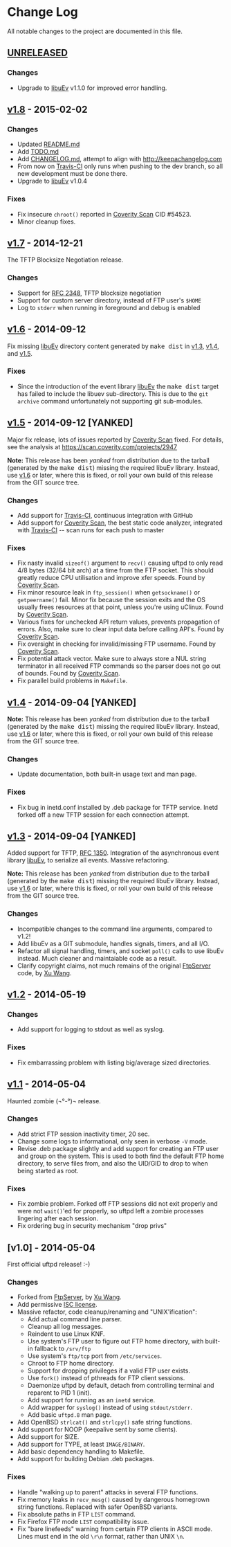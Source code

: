 Change Log
==========

All notable changes to the project are documented in this file.


[UNRELEASED]
------------

### Changes
- Upgrade to [libuEv] v1.1.0 for improved error handling.


[v1.8] - 2015-02-02
-------------------

### Changes
- Updated [README.md]
- Add [TODO.md]
- Add [CHANGELOG.md], attempt to align with http://keepachangelog.com
- From now on [Travis-CI] only runs when pushing to the dev branch,
  so all new development must be done there.
- Upgrade to [libuEv] v1.0.4

### Fixes
- Fix insecure `chroot()` reported in [Coverity Scan] CID #54523.
- Minor cleanup fixes.


[v1.7] - 2014-12-21
-------------------

The TFTP Blocksize Negotiation release.

### Changes
- Support for [RFC 2348], TFTP blocksize negotiation
- Support for custom server directory, instead of FTP user's `$HOME`
- Log to `stderr` when running in foreground and debug is enabled


[v1.6] - 2014-09-12
-------------------

Fix missing [libuEv] directory content generated by <kbd>make dist</kbd>
in [v1.3], [v1.4], and [v1.5].

### Fixes
- Since the introduction of the event library [libuEv] the <kbd>make
  dist</kbd> target has failed to include the libuev sub-directory.
  This is due to the `git archive` command unfortunately not supporting
  git sub-modules.


[v1.5] - 2014-09-12 [YANKED]
----------------------------

Major fix release, lots of issues reported by [Coverity Scan] fixed.
For details, see the analysis at https://scan.coverity.com/projects/2947

**Note:** This release has been *yanked* from distribution due to the
tarball (generated by the <kbd>make dist</kbd>) missing the required
libuEv library.  Instead, use [v1.6] or later, where this is fixed, or
roll your own build of this release from the GIT source tree.

### Changes
- Add support for [Travis-CI], continuous integration with GitHub
- Add support for [Coverity Scan], the best static code analyzer,
  integrated with [Travis-CI] -- scan runs for each push to master

### Fixes
- Fix nasty invalid `sizeof()` argument to `recv()` causing uftpd to
  only read 4/8 bytes (32/64 bit arch) at a time from the FTP socket.
  This should greatly reduce CPU utilisation and improve xfer speeds.
  Found by [Coverity Scan].
- Fix minor resource leak in `ftp_session()` when `getsockname()` or
  `getpeername()` fail.  Minor fix because the session exits and the OS
  usually frees resources at that point, unless you're using uClinux.
  Found by [Coverity Scan].
- Various fixes for unchecked API return values, prevents propagation of
  errors.  Also, make sure to clear input data before calling API's.
  Found by [Coverity Scan].
- Fix oversight in checking for invalid/missing FTP username.
  Found by [Coverity Scan].
- Fix potential attack vector.  Make sure to always store a NUL string
  terminator in all received FTP commands so the parser does not go out
  of bounds. Found by [Coverity Scan].
- Fix parallel build problems in `Makefile`.


[v1.4] - 2014-09-04 [YANKED]
----------------------------

**Note:** This release has been *yanked* from distribution due to the
tarball (generated by the <kbd>make dist</kbd>) missing the required
libuEv library.  Instead, use [v1.6] or later, where this is fixed, or
roll your own build of this release from the GIT source tree.

### Changes
- Update documentation, both built-in usage text and man page.

### Fixes
- Fix bug in inetd.conf installed by .deb package for TFTP service.
  Inetd forked off a new TFTP session for each connection attempt.


[v1.3] - 2014-09-04 [YANKED]
----------------------------

Added support for TFTP, [RFC 1350].  Integration of the asynchronous
event library [libuEv], to serialize all events.  Massive refactoring.

**Note:** This release has been *yanked* from distribution due to the
tarball (generated by the <kbd>make dist</kbd>) missing the required
libuEv library.  Instead, use [v1.6] or later, where this is fixed, or
roll your own build of this release from the GIT source tree.

### Changes
- Incompatible changes to the command line arguments, compared to v1.2!
- Add libuEv as a GIT submodule, handles signals, timers, and all I/O.
- Refactor all signal handling, timers, and socket `poll()` calls to
  use libuEv instead.  Much cleaner and maintaiable code as a result.
- Clarify copyright claims, not much remains of the original [FtpServer]
  code, by [Xu Wang].


[v1.2] - 2014-05-19
-------------------

### Changes
- Add support for logging to stdout as well as syslog.

### Fixes
- Fix embarrassing problem with listing big/average sized directories.


[v1.1] - 2014-05-04
-------------------

Haunted zombie (¬°-°)¬ release.

### Changes
- Add strict FTP session inactivity timer, 20 sec.
- Change some logs to informational, only seen in verbose `-V` mode.
- Revise .deb package slightly and add support for creating an FTP user
  and group on the system.  This is used to both find the default FTP
  home directory, to serve files from, and also the UID/GID to drop to
  when being started as root.

### Fixes
- Fix zombie problem.  Forked off FTP sessions did not exit properly and
  were not `wait()`'ed for properly, so uftpd left a zombie processes
  lingering after each session.
- Fix ordering bug in security mechanism "drop privs"


[v1.0] - 2014-05-04
-------------------

First official uftpd release! :-)

### Changes
- Forked from [FtpServer], by [Xu Wang].
- Add permissive [ISC license].
- Massive refactor, code cleanup/renaming and "UNIX'ification":
  - Add actual command line parser.
  - Cleanup all log messages.
  - Reindent to use Linux KNF.
  - Use system's FTP user to figure out FTP home directory, with
    built-in fallback to `/srv/ftp`
  - Use system's `ftp/tcp` port from `/etc/services`.
  - Chroot to FTP home directory.
  - Support for dropping privileges if a valid FTP user exists.
  - Use `fork()` instead of pthreads for FTP client sessions.
  - Daemonize uftpd by default, detach from controlling terminal and
    reparent to PID 1 (init).
  - Add support for running as an `inetd` service.
  - Add wrapper for `syslog()` instead of using `stdout/stderr`.
  - Add basic `uftpd.8` man page.
- Add OpenBSD `strlcat()` and `strlcpy()` safe string functions.
- Add support for NOOP (keepalive sent by some clients).
- Add support for SIZE.
- Add support for TYPE, at least `IMAGE/BINARY`.
- Add basic dependency handling to Makefile.
- Add support for building Debian .deb packages.

### Fixes
- Handle "walking up to parent" attacks in several FTP functions.
- Fix memory leaks in `recv_mesg()` caused by dangerous homegrown string
  functions.  Replaced with safer OpenBSD variants.
- Fix absolute paths in FTP `LIST` command.
- Fix Firefox FTP mode `LIST` compatibility issue.
- Fix "bare linefeeds" warning from certain FTP clients in ASCII mode.
  Lines must end in the old `\r\n` format, rather than UNIX `\n`.


[UNRELEASED]:    https://github.com/troglobit/uftpd/compare/v1.8...HEAD
[v1.8]:          https://github.com/troglobit/uftpd/compare/v1.7...v1.8
[v1.7]:          https://github.com/troglobit/uftpd/compare/v1.6...v1.7
[v1.6]:          https://github.com/troglobit/uftpd/compare/v1.5...v1.6
[v1.5]:          https://github.com/troglobit/uftpd/compare/v1.4...v1.5
[v1.4]:          https://github.com/troglobit/uftpd/compare/v1.3...v1.4
[v1.3]:          https://github.com/troglobit/uftpd/compare/v1.2...v1.3
[v1.2]:          https://github.com/troglobit/uftpd/compare/v1.1...v1.2
[v1.1]:          https://github.com/troglobit/uftpd/compare/v1.0...v1.1
[libuEv]:        http://github.com/troglobit/libuev
[ISC license]:   http://en.wikipedia.org/wiki/ISC_license
[RFC 1350]:      http://tools.ietf.org/html/rfc1350
[RFC 2348]:      http://tools.ietf.org/html/rfc2348
[Xu Wang]:       https://github.com/xu-wang11/
[FtpServer]:     https://github.com/xu-wang11/FtpServer
[Travis-CI]:     https://travis-ci.org/troglobit/uftpd
[Coverity Scan]: https://scan.coverity.com/projects/2947
[TODO.md]:       https://github.com/troglobit/uftpd/blob/master/TODO.md
[README.md]:     https://github.com/troglobit/uftpd/blob/master/README.md
[CHANGELOG.md]:  https://github.com/troglobit/uftpd/blob/master/CHANGELOG.md

<!--
  -- Local Variables:
  -- mode: markdown
  -- End:
  -->
